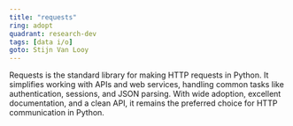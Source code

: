 ```yaml
---
title: "requests"
ring: adopt
quadrant: research-dev
tags: [data i/o]
goto: Stijn Van Looy
---
```


Requests is the standard library for making HTTP requests in Python. It simplifies working with APIs and web services, handling common tasks like authentication, sessions, and JSON parsing. With wide adoption, excellent documentation, and a clean API, it remains the preferred choice for HTTP communication in Python.
